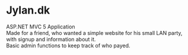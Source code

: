 # Jylan.dk
ASP.NET MVC 5 Application<br />
Made for a friend, who wanted a simple website for his small LAN party, with signup and information about it. <br />
Basic admin functions to keep track of who payed.
